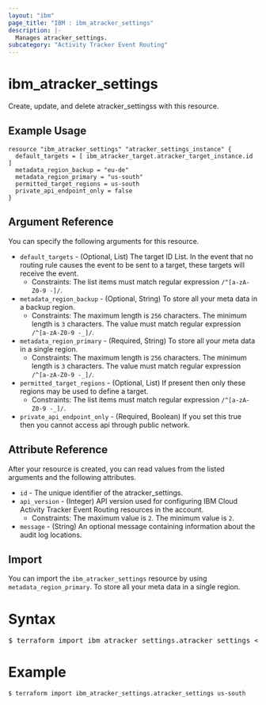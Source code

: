 ```yaml
---
layout: "ibm"
page_title: "IBM : ibm_atracker_settings"
description: |-
  Manages atracker_settings.
subcategory: "Activity Tracker Event Routing"
---
```


# ibm_atracker_settings

Create, update, and delete atracker_settingss with this resource.

## Example Usage

```hcl
resource "ibm_atracker_settings" "atracker_settings_instance" {
  default_targets = [ ibm_atracker_target.atracker_target_instance.id ]
  metadata_region_backup = "eu-de"
  metadata_region_primary = "us-south"
  permitted_target_regions = us-south
  private_api_endpoint_only = false
}
```

## Argument Reference

You can specify the following arguments for this resource.

* `default_targets` - (Optional, List) The target ID List. In the event that no routing rule causes the event to be sent to a target, these targets will receive the event.
  * Constraints: The list items must match regular expression `/^[a-zA-Z0-9 -]/`.
* `metadata_region_backup` - (Optional, String) To store all your meta data in a backup region.
  * Constraints: The maximum length is `256` characters. The minimum length is `3` characters. The value must match regular expression `/^[a-zA-Z0-9 -_]/`.
* `metadata_region_primary` - (Required, String) To store all your meta data in a single region.
  * Constraints: The maximum length is `256` characters. The minimum length is `3` characters. The value must match regular expression `/^[a-zA-Z0-9 -_]/`.
* `permitted_target_regions` - (Optional, List) If present then only these regions may be used to define a target.
  * Constraints: The list items must match regular expression `/^[a-zA-Z0-9 -_]/`.
* `private_api_endpoint_only` - (Required, Boolean) If you set this true then you cannot access api through public network.

## Attribute Reference

After your resource is created, you can read values from the listed arguments and the following attributes.

* `id` - The unique identifier of the atracker_settings.
* `api_version` - (Integer) API version used for configuring IBM Cloud Activity Tracker Event Routing resources in the account.
  * Constraints: The maximum value is `2`. The minimum value is `2`.
* `message` - (String) An optional message containing information about the audit log locations.


## Import

You can import the `ibm_atracker_settings` resource by using `metadata_region_primary`. To store all your meta data in a single region.

# Syntax
<pre>
$ terraform import ibm_atracker_settings.atracker_settings &lt;metadata_region_primary&gt;
</pre>

# Example
```
$ terraform import ibm_atracker_settings.atracker_settings us-south
```
